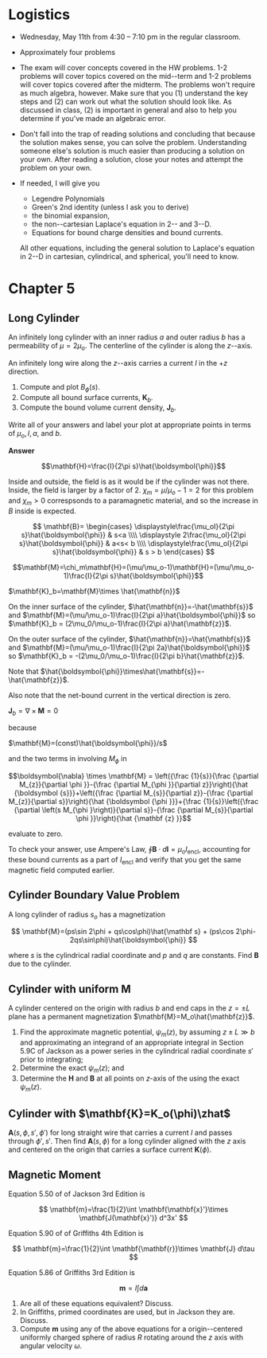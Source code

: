 # Logistics

* Wednesday, May 11th from 4:30 – 7:10 pm in the regular classroom. 
* Approximately four problems
* The exam will cover concepts covered in the HW problems. 1-2 problems will cover topics covered on the mid--term and 1-2 problems will cover topics covered after the midterm. The problems won't require as much algebra, however. Make sure that you (1) understand the key steps and (2) can work out what the solution should look like. As discussed in class, (2) is important in general and also to help you determine if you've made an algebraic error.
* Don't fall into the trap of reading solutions and concluding that because the solution makes sense, you can solve the problem. Understanding someone else's solution is much easier than producing a solution on your own. After reading a solution, close your notes and attempt the problem on your own.
* If needed, I will give you
    * Legendre Polynomials
    * Green's 2nd identity (unless I ask you to derive)
    * the binomial expansion,
    * the non--cartesian Laplace's equation in 2-- and 3--D.
    * Equations for bound charge densities and bound currents.

    All other equations, including the general solution to Laplace's equation in 2--D in cartesian, cylindrical, and spherical, you'll need to know.

# Chapter 5

## Long Cylinder

An infinitely long cylinder with an inner radius $a$ and outer radius $b$ has a permeability of $\mu=2\mu_o$. The centerline of the cylinder is along the $z$--axis.

An infinitely long wire along the $z$--axis carries a current $I$ in the $+z$ direction. 

1. Compute and plot $B_\phi(s)$.
2. Compute all bound surface currents, $\mathbf{K}_b$.
3. Compute the bound volume current density, $\mathbf{J}_b$.

Write all of your answers and label your plot at appropriate points in terms of $\mu_o, I, a,$ and $b$.

**Answer**

$$\mathbf{H}=\frac{I}{2\pi s}\hat{\boldsymbol{\phi}}$$

Inside and outside, the field is as it would be if the cylinder was not there. Inside, the field is larger by a factor of $2$. $\chi_m=\mu/\mu_o-1=2$ for this problem and $\chi_m \gt 0$ correspsonds to a paramagnetic material, and so the increase in $B$ inside is expected. 

$$
\mathbf{B}=
\begin{cases}
\displaystyle\frac{\mu_oI}{2\pi s}\hat{\boldsymbol{\phi}} & s<a
\\\\
\displaystyle 2\frac{\mu_oI}{2\pi s}\hat{\boldsymbol{\phi}} & a<s< b
\\\\
\displaystyle\frac{\mu_oI}{2\pi s}\hat{\boldsymbol{\phi}} & s > b
\end{cases}
$$

$$\mathbf{M}=\chi_m\mathbf{H}=(\mu/\mu_o-1)\mathbf{H}=(\mu/\mu_o-1)\frac{I}{2\pi s}\hat{\boldsymbol{\phi}}$$

$\mathbf{K}_b=\mathbf{M}\times \hat{\mathbf{n}}$

On the inner surface of the cylinder, $\hat{\mathbf{n}}=-\hat{\mathbf{s}}$ and $\mathbf{M}=(\mu/\mu_o-1)\frac{I}{2\pi a}\hat{\boldsymbol{\phi}}$ so $\mathbf{K}_b = (2\mu_0/\mu_o-1)\frac{I}{2\pi a}\hat{\mathbf{z}}$.

On the outer surface of the cylinder, $\hat{\mathbf{n}}=\hat{\mathbf{s}}$ and $\mathbf{M}=(\mu/\mu_o-1)\frac{I}{2\pi 2a}\hat{\boldsymbol{\phi}}$ so $\mathbf{K}_b = -(2\mu_0/\mu_o-1)\frac{I}{2\pi b}\hat{\mathbf{z}}$.

Note that $\hat{\boldsymbol{\phi}}\times\hat{\mathbf{s}}=-\hat{\mathbf{z}}$.

Also note that the net-bound current in the vertical direction is zero.

$\mathbf{J}_b=\nabla\times \mathbf{M}=0$

because

$\mathbf{M}=(const)\hat{\boldsymbol{\phi}}/s$

and the two terms in involving $M_\phi$ in

$$\boldsymbol{\nabla} \times \mathbf{M} = \left({\frac {1}{s}}{\frac {\partial M_{z}}{\partial \phi }}-{\frac {\partial M_{\phi }}{\partial z}}\right){\hat {\boldsymbol {s}}}+\left({\frac {\partial M_{s}}{\partial z}}-{\frac {\partial M_{z}}{\partial s}}\right){\hat {\boldsymbol {\phi }}}+{\frac {1}{s}}\left({\frac {\partial \left(s M_{\phi }\right)}{\partial s}}-{\frac {\partial M_{s}}{\partial \phi }}\right){\hat {\mathbf {z} }}$$

evaluate to zero.

To check your answer, use Ampere's Law, $\oint \mathbf{B}\cdot d\mathbf{l}=\mu_o I_{\text{encl}}$, accounting for these bound currents as a part of $I_{\text{encl}}$ and verify that you get the same magnetic field computed earlier.

## Cylinder Boundary Value Problem 

A long cylinder of radius $s_o$ has a magnetization

$$
\mathbf{M}=(ps\sin 2\phi + qs\cos\phi)\hat{\mathbf s}
+
(ps\cos 2\phi-2qs\sin\phi)\hat{\boldsymbol{\phi}}
$$ 

where $s$ is the cylindrical radial coordinate and $p$ and $q$ are constants. Find $\mathbf{B}$ due to the cylinder.

## Cylinder with uniform $\mathbf{M}$ 

A cylinder centered on the origin with radius $b$ and end caps in the $z=\pm L$ plane has a permanent magnetization $\mathbf{M}=M_o\hat{\mathbf{z}}$.

1. Find the approximate magnetic potential, $\psi_m(z)$, by assuming $z\pm L\gg b$ and approximating an integrand of an appropriate integral in Section 5.9C of Jackson as a power series in the cylindrical radial coordinate $s'$ prior to integrating;
1. Determine the exact $\psi_m(z)$; and
1. Determine the $\mathbf{H}$ and $\mathbf{B}$ at all points on $z$-axis of the using the exact $\psi_m(z)$.

## Cylinder with $\mathbf{K}=K_o(\phi)\zhat$

$\mathbf{A}(s,\phi,s',\phi')$ for long straight wire that carries a current $I$ and passes through $\phi', s'$. Then find $\mathbf{A}(s,\phi)$ for a long cylinder aligned with the $z$ axis and centered on the origin that carries a surface current $\mathbf{K}(\phi)$.

## Magnetic Moment

Equation 5.50 of of Jackson 3rd Edition is

$$
\mathbf{m}=\frac{1}{2}\int \mathbf{\mathbf{x}'}\times \mathbf{J(\mathbf{x}')} d^3x'
$$

Equation 5.90 of of Griffiths 4th Edition is
 
$$
\mathbf{m}=\frac{1}{2}\int \mathbf{\mathbf{r}}\times \mathbf{J} d\tau
$$

Equation 5.86 of Griffiths 3rd Edition is

$$
\mathbf{m}=I\int d\mathbf{a}
$$

1. Are all of these equations equivalent? Discuss.
2. In Griffiths, primed coordinates are used, but in Jackson they are. Discuss.
3. Compute $\mathbf{m}$ using any of the above equations for a origin--centered uniformly charged sphere of radius $R$ rotating around the $z$ axis with angular velocity $\omega$.